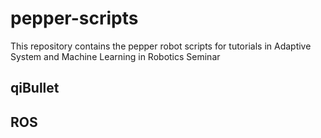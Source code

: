 # pepper-scripts
This repository contains the pepper robot scripts for tutorials in Adaptive System and Machine Learning in Robotics Seminar


## qiBullet


## ROS
